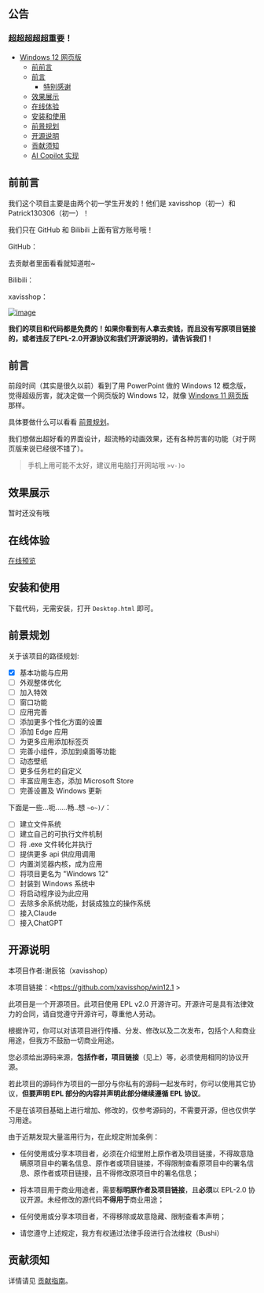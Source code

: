 ## 公告

### 超超超超超重要！

- [Windows 12 网页版](#windows-12-网页版)
  - [前前言](#前前言)
  - [前言](#前言)
    - [特别感谢](#特别感谢)
  - [效果展示](#效果展示)
  - [在线体验](#在线体验)
  - [安装和使用](#安装和使用)
  - [前景规划](#前景规划)
  - [开源说明](#开源说明)
  - [贡献须知](#贡献须知)
  - [AI Copilot 实现](#ai-copilot-实现)
    
    

## 前前言
我们这个项目主要是由两个初一学生开发的！他们是 xavisshop（初一）和 Patrick130306（初一）！

我们只在 GitHub 和 Bilibili 上面有官方账号哦！

GitHub：

去贡献者里面看看就知道啦~

Bilibili：

xavisshop：

[![image](https://pub-cd21ced5b61b49829f5836c95b826b62.r2.dev/Screenshot_20250128_150816.jpg)](https://space.bilibili.com/3546616411720459/)

**我们的项目和代码都是免费的！如果你看到有人拿去卖钱，而且没有写原项目链接的，或者违反了EPL-2.0开源协议和我们开源说明的，请告诉我们！**

## 前言

前段时间（其实是很久以前）看到了用 PowerPoint 做的 Windows 12 概念版，觉得超级厉害，就决定做一个网页版的 Windows 12，就像 [Windows 11 网页版](https://win11.blueedge.me/) 那样。

具体要做什么可以看看 [前景规划](#前景规划)。

我们想做出超好看的界面设计，超流畅的动画效果，还有各种厉害的功能（对于网页版来说已经很不错了）。

> 手机上用可能不太好，建议用电脑打开网站哦 `>v-)o`

## 效果展示

暂时还没有哦

## 在线体验

[在线预览](https://win12.hub-xptech.com/)


## 安装和使用

下载代码，无需安装，打开 `Desktop.html` 即可。

## 前景规划

关于该项目的路径规划:

- [x] 基本功能与应用
- [ ] 外观整体优化
- [ ] 加入特效
- [ ] 窗口功能
- [ ] 应用完善
- [ ] 添加更多个性化方面的设置
- [ ] 添加 Edge 应用
- [ ] 为更多应用添加标签页
- [ ] 完善小组件，添加到桌面等功能
- [ ] 动态壁纸
- [ ] 更多任务栏的自定义
- [ ] 丰富应用生态，添加 Microsoft Store
- [ ] 完善设置及 Windows 更新

下面是一些...呃......畅..想 `~o~)/`：

- [ ] 建立文件系统
- [ ] 建立自己的可执行文件机制
- [ ] 将 .exe 文件转化并执行
- [ ] 提供更多 api 供应用调用
- [ ] 内置浏览器内核，成为应用
- [ ] 将项目更名为 "Windows 12"
- [ ] 封装到 Windows 系统中
- [ ] 将启动程序设为此应用
- [ ] 去除多余系统功能，封装成独立的操作系统
- [ ] 接入Claude
- [ ] 接入ChatGPT

## 开源说明

本项目作者:谢辰铭（xavisshop）

本项目链接：<https://github.com/xavisshop/win12.1 >

此项目是一个开源项目。此项目使用 EPL v2.0 开源许可。开源许可是具有法律效力的合同，请自觉遵守开源许可，尊重他人劳动。

根据许可，你可以对该项目进行传播、分发、修改以及二次发布，包括个人和商业用途，但我方不鼓励一切商业用途。

您必须给出源码来源，**包括作者，项目链接**（见上）等，必须使用相同的协议开源。

若此项目的源码作为项目的一部分与你私有的源码一起发布时，你可以使用其它协议，**但要声明 EPL 部分的内容并声明此部分继续遵循 EPL 协议**。

不是在该项目基础上进行增加、修改的，仅参考源码的，不需要开源，但也仅供学习用途。

由于近期发现大量滥用行为，在此规定附加条例：

- 任何使用或分享本项目者，必须在介绍里附上原作者及项目链接，不得故意隐瞒原项目中的署名信息、原作者或项目链接，不得限制查看原项目中的署名信息、原作者或项目链接，且不得修改原项目中的署名信息；

- 将本项目用于商业用途者，需要**标明原作者及项目链接**，且**必须**以 EPL-2.0 协议开源。未经修改的源代码**不得用于**商业用途；

- 任何使用或分享本项目者，不得移除或故意隐藏、限制查看本声明；

- 请您遵守上述规定，我方有权通过法律手段进行合法维权（Bushi）

## 贡献须知

详情请见 [贡献指南](./.github/CONTRIBUTING.md)。


